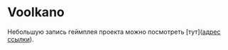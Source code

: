 # Voolkano
Небольшую запись геймплея проекта можно посмотреть [тут]([адрес ссылки](https://dtf.ru/hackathon/82261-vulkanchik)).
